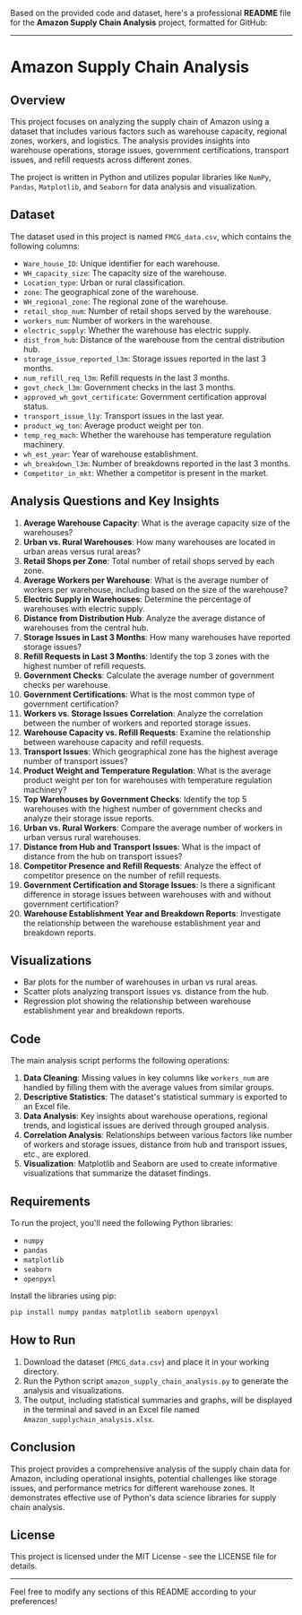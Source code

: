 Based on the provided code and dataset, here's a professional **README** file for the **Amazon Supply Chain Analysis** project, formatted for GitHub:

---

# Amazon Supply Chain Analysis

## Overview

This project focuses on analyzing the supply chain of Amazon using a dataset that includes various factors such as warehouse capacity, regional zones, workers, and logistics. The analysis provides insights into warehouse operations, storage issues, government certifications, transport issues, and refill requests across different zones. 

The project is written in Python and utilizes popular libraries like `NumPy`, `Pandas`, `Matplotlib`, and `Seaborn` for data analysis and visualization.

## Dataset

The dataset used in this project is named `FMCG_data.csv`, which contains the following columns:
- `Ware_house_ID`: Unique identifier for each warehouse.
- `WH_capacity_size`: The capacity size of the warehouse.
- `Location_type`: Urban or rural classification.
- `zone`: The geographical zone of the warehouse.
- `WH_regional_zone`: The regional zone of the warehouse.
- `retail_shop_num`: Number of retail shops served by the warehouse.
- `workers_num`: Number of workers in the warehouse.
- `electric_supply`: Whether the warehouse has electric supply.
- `dist_from_hub`: Distance of the warehouse from the central distribution hub.
- `storage_issue_reported_l3m`: Storage issues reported in the last 3 months.
- `num_refill_req_l3m`: Refill requests in the last 3 months.
- `govt_check_l3m`: Government checks in the last 3 months.
- `approved_wh_govt_certificate`: Government certification approval status.
- `transport_issue_l1y`: Transport issues in the last year.
- `product_wg_ton`: Average product weight per ton.
- `temp_reg_mach`: Whether the warehouse has temperature regulation machinery.
- `wh_est_year`: Year of warehouse establishment.
- `wh_breakdown_l3m`: Number of breakdowns reported in the last 3 months.
- `Competitor_in_mkt`: Whether a competitor is present in the market.

## Analysis Questions and Key Insights

1. **Average Warehouse Capacity**: What is the average capacity size of the warehouses?
2. **Urban vs. Rural Warehouses**: How many warehouses are located in urban areas versus rural areas?
3. **Retail Shops per Zone**: Total number of retail shops served by each zone.
4. **Average Workers per Warehouse**: What is the average number of workers per warehouse, including based on the size of the warehouse?
5. **Electric Supply in Warehouses**: Determine the percentage of warehouses with electric supply.
6. **Distance from Distribution Hub**: Analyze the average distance of warehouses from the central hub.
7. **Storage Issues in Last 3 Months**: How many warehouses have reported storage issues?
8. **Refill Requests in Last 3 Months**: Identify the top 3 zones with the highest number of refill requests.
9. **Government Checks**: Calculate the average number of government checks per warehouse.
10. **Government Certifications**: What is the most common type of government certification?
11. **Workers vs. Storage Issues Correlation**: Analyze the correlation between the number of workers and reported storage issues.
12. **Warehouse Capacity vs. Refill Requests**: Examine the relationship between warehouse capacity and refill requests.
13. **Transport Issues**: Which geographical zone has the highest average number of transport issues?
14. **Product Weight and Temperature Regulation**: What is the average product weight per ton for warehouses with temperature regulation machinery?
15. **Top Warehouses by Government Checks**: Identify the top 5 warehouses with the highest number of government checks and analyze their storage issue reports.
16. **Urban vs. Rural Workers**: Compare the average number of workers in urban versus rural warehouses.
17. **Distance from Hub and Transport Issues**: What is the impact of distance from the hub on transport issues?
18. **Competitor Presence and Refill Requests**: Analyze the effect of competitor presence on the number of refill requests.
19. **Government Certification and Storage Issues**: Is there a significant difference in storage issues between warehouses with and without government certification?
20. **Warehouse Establishment Year and Breakdown Reports**: Investigate the relationship between the warehouse establishment year and breakdown reports.

## Visualizations

- Bar plots for the number of warehouses in urban vs rural areas.
- Scatter plots analyzing transport issues vs. distance from the hub.
- Regression plot showing the relationship between warehouse establishment year and breakdown reports.

## Code

The main analysis script performs the following operations:
1. **Data Cleaning**: Missing values in key columns like `workers_num` are handled by filling them with the average values from similar groups.
2. **Descriptive Statistics**: The dataset's statistical summary is exported to an Excel file.
3. **Data Analysis**: Key insights about warehouse operations, regional trends, and logistical issues are derived through grouped analysis.
4. **Correlation Analysis**: Relationships between various factors like number of workers and storage issues, distance from hub and transport issues, etc., are explored.
5. **Visualization**: Matplotlib and Seaborn are used to create informative visualizations that summarize the dataset findings.

## Requirements

To run the project, you'll need the following Python libraries:
- `numpy`
- `pandas`
- `matplotlib`
- `seaborn`
- `openpyxl`

Install the libraries using pip:

```bash
pip install numpy pandas matplotlib seaborn openpyxl
```

## How to Run

1. Download the dataset (`FMCG_data.csv`) and place it in your working directory.
2. Run the Python script `amazon_supply_chain_analysis.py` to generate the analysis and visualizations.
3. The output, including statistical summaries and graphs, will be displayed in the terminal and saved in an Excel file named `Amazon_supplychain_analysis.xlsx`.

## Conclusion

This project provides a comprehensive analysis of the supply chain data for Amazon, including operational insights, potential challenges like storage issues, and performance metrics for different warehouse zones. It demonstrates effective use of Python's data science libraries for supply chain analysis.

## License

This project is licensed under the MIT License - see the LICENSE file for details.

---

Feel free to modify any sections of this README according to your preferences!
